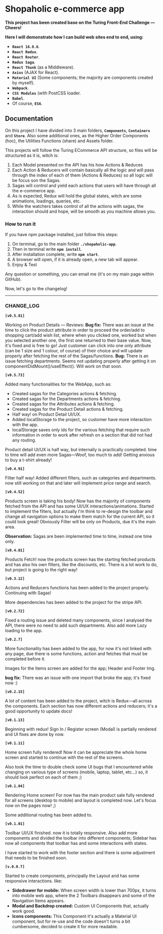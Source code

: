 # Shopaholic e-commerce app #

__This project has been created base on the Turing Front-End Challenge –– Cheers!__

__Here I will demonstrate how I can build web sites end to end, using:__

* __`React 16.8.6`__.
* __`React Redux`__.
* __`React Router`__.
* __`Redux Saga`__.
* __`React Thunk`__ (as a Middleware).
* __`Axios`__ (AJAX for React).
* __`Material UI`__ (Some components; the majority are components created by myself).
* __`Webpack`__.
* __`CSS Modules`__ (with PostCSS loader.
* __`Babel`__.
* Of course, __`ES6`__.

## Documentation ##

On this project I have divided into 3 main folders, __`Components`__, __`Containers`__ and __`Store`__. Also some additional ones, as the Higher Order Components (hoc), the Utilities Functions (share) and Assets folder.</p>

This projects will follow the Turing ECommerce API structure, so files will be structured as it is, witch is:

1. Each Model presented on the API has his how Actions & Reduces
2. Each Action & Reducers will contain basically all the logic and will pass through the index of each of them (Actions & Reduces) so all logic will be focus son the Sagas.
3. Sagas will control and yield each actions that users will have through all the e-commerce app.
4. As is expected, Redux will hold the global states, witch are some animations, loadings, queries, etc.
5. While the watchers takes control of all the actions with sagas, the interaction should and hope, will be smooth as you machine allows you.

### How to run it ###

If you have npm package installed, just follow this steps:

1. On terminal, go to the main folder __`./shopaholic-app`__.
2. Then in terminal write __`npm install`__.
3. After installation complete, write __`npm start`__.
4. A browser will open, if it is already open, a new tab will appear.
5. Enjoy & Test

Any question or something, you can email me (it's on my main page within GitHub).

Now, let's go to the changelog!

- - - -

### CHANGE_LOG ###

__`[v0.5.81]`__

Working on Product Details –– Reviews:
__Bug fix:__ There was an issue at the time to click the product attribute in order to proceed the order/add to shopping cart/add wish list, where when you clicked one, worked but when you selected another one, the first one returned to their base value. Now, it's fixed and is free to go! Just customer can click into one only attribute (can be 1 size and 1 colour, of course) of their choice and will update properly after fetching the rest of the Sagas/functions.
__Bug:__ There is an issue fetching departments. Seems not updating properly after getting it on componentDidMount()/useEffect(). Will work on that soon.

__`[v0.5.73]`__

Added many functionalities for the WebApp, such as:
  
* Created sagas for the Categories actions & fetching.
* Created sagas for the Departments actions & fetching.
* Created sagas for the Attributes actions & fetching.
* Created sagas for the Product Detail actions & fetching.
* Half way! on Product Detail UI/UX.
* Added localStorage to the project, so customer have more interaction with the app.
* localStorage saves only ids for the various fetching that require such information in order to work after refresh on a section that did not had any routing.

Product detail UI/UX is half way, but internally is practically completed. time to time will add even more Sagas––Woof, too much to add! Getting anxious to buy a t-shirt already!

__`[v0.4.91]`__

Filter half way! Added different filters, such as categories and departments. now still working on that and later will implement price range and search.

__`[v0.4.52]`__

Products screen is taking his body! Now has the majority of components fetched from the API and has some UI/UX interactions/animations. Started to implement the filters, but actually I'm think to re-design the toolbar and change all navigation options to make them match for the current API, so it could look great! Obviously Filter will be only on Products, due it's the main area.

__Observation:__ Sagas are been implemented time to time, instead one time only.

__`[v0.4.01]`__

Products Fetch! now the products screen has the starting fetched products and has also his own filters, like the discounts, etc. There is a lot work to do, but project is going to the right way!

__`[v0.3.12]`__

Actions and Reducers functions has been added to the project properly. Continuing with Sagas!

More dependencies has been added to the project for the stripe API.

__`[v0.2.72]`__

Fixed a routing issue and deleted many components, since I analysed the API, there were no need to add such departments. Also add more Lazy loading to the app.

__`[v0.2.7]`__

More functionality has been added to the app, for now it's not linked with any page, due there is some functions, action and fetches that must be completed before it.

Images for the Items screen are added for the app; Header and Footer Img.

__bug fix:__ There was an issue with one import that broke the app; it's fixed now :)

__`[v0.2.15]`__

A lot of content has been added to the project, witch is Redux––all across the components. Each section has now different actions and reducers; it's a good opportunity to update docs!

__`[v0.1.13]`__

Beginning with redux! Sign In / Register screen (Modal) is partially rendered and UI fixes are done by now.

__`[v0.1.11]`__

Home screen fully rendered! Now it can be appreciate the whole home screen and started to continue with the rest of the screens.

Also took the time to double check some UI bugs that I encountered while changing on various type of screens (mobile, laptop, tablet, etc...) so, it should look perfect on each of them ;)

__`[v0.1.04]`__

Rendering Home screen! For now has the main product sale fully rendered for all screens (desktop to mobile) and layout is completed now. Let's focus now on the pages now! ;)

Some additional routing has been added to.

__`[v0.1.01]`__

Toolbar UI/UX finished. now it is totally responsive. Also add more components and divided the toolbar into different components; Sidebar has now all components that toolbar has and some interactions with states.

I have started to work with the footer section and there is some adjustment that needs to be finished soon.

__`[v.0.0.7]`__

Started to create components, principally the Layout and has some responsive interactions. like:

* __Sidedrawer for mobile:__ When screen width is lower than 700px, it turns into mobile web app, where the 2 Toolbars disappears and some of the Navigation Items appears.
* __Modal and Backdrop created:__ Custom UI Components that, actually work good.
* __Icons components:__ This Component it's actually a Material UI component, but for re-use and the code doesn't turns a bit cumbersome, decided to create it for more readable.
